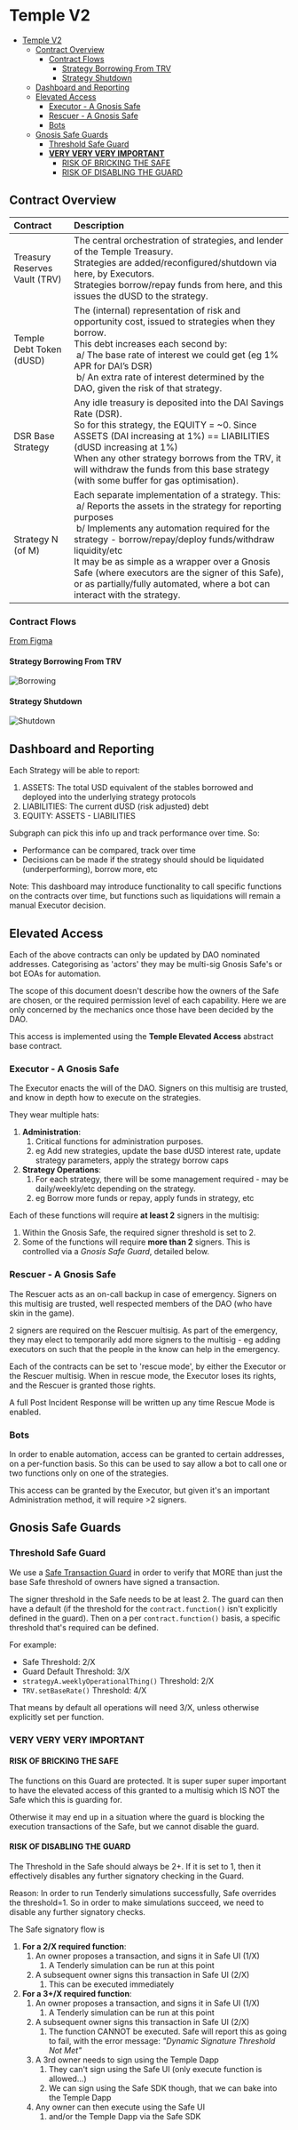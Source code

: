 # Temple V2

- [Temple V2](#temple-v2)
  - [Contract Overview](#contract-overview)
    - [Contract Flows](#contract-flows)
      - [Strategy Borrowing From TRV](#strategy-borrowing-from-trv)
      - [Strategy Shutdown](#strategy-shutdown)
  - [Dashboard and Reporting](#dashboard-and-reporting)
  - [Elevated Access](#elevated-access)
    - [Executor - A Gnosis Safe](#executor---a-gnosis-safe)
    - [Rescuer - A Gnosis Safe](#rescuer---a-gnosis-safe)
    - [Bots](#bots)
  - [Gnosis Safe Guards](#gnosis-safe-guards)
    - [Threshold Safe Guard](#threshold-safe-guard)
    - [**VERY VERY VERY IMPORTANT**](#very-very-very-important)
      - [RISK OF BRICKING THE SAFE](#risk-of-bricking-the-safe)
      - [RISK OF DISABLING THE GUARD](#risk-of-disabling-the-guard)


## Contract Overview

| Contract                      | Description                                                                                                                                                                                                                                                                                                                                                                                                           |
| :---------------------------- | :-------------------------------------------------------------------------------------------------------------------------------------------------------------------------------------------------------------------------------------------------------------------------------------------------------------------------------------------------------------------------------------------------------------------- |
| Treasury Reserves Vault (TRV) | The central orchestration of strategies, and lender of the Temple Treasury.<br>Strategies are added/reconfigured/shutdown via here, by Executors.<br>Strategies borrow/repay funds from here, and this issues the dUSD to the strategy.                                                                                                                                                                               |
| Temple Debt Token (dUSD)      | The (internal) representation of risk and opportunity cost, issued to strategies when they borrow.<br>This debt increases each second by:<br>  &nbsp;a/ The base rate of interest we could get (eg 1% APR for DAI’s DSR)<br>  &nbsp;b/ An extra rate of interest determined by the DAO, given the risk of that strategy.                                                                                                          |
| DSR Base Strategy             | Any idle treasury is deposited into the DAI Savings Rate (DSR).<br>So for this strategy, the EQUITY = ~0. Since ASSETS (DAI increasing at 1%) == LIABILITIES (dUSD increasing at 1%)<br>When any other strategy borrows from the TRV, it will withdraw the funds from this base strategy (with some buffer for gas optimisation).                                                                                     |
| Strategy N (of M)                    | Each separate implementation of a strategy. This:<br>  &nbsp;a/ Reports the assets in the strategy for reporting purposes<br>  &nbsp;b/ Implements any automation required for the strategy - borrow/repay/deploy funds/withdraw liquidity/etc<br>It may be as simple as a wrapper over a Gnosis Safe (where executors are the signer of this Safe), or as partially/fully automated, where a bot can interact with the strategy. |

### Contract Flows

[From Figma](https://www.figma.com/file/19byxwXyDXB9b8toLKl40Y/Temple-v2?type=whiteboard&node-id=0-1&t=BbsTv2Dtcz91vhvy-0)

#### Strategy Borrowing From TRV

![Borrowing](./Borrowing.png)

#### Strategy Shutdown

![Shutdown](./Shutdown.png)

## Dashboard and Reporting

Each Strategy will be able to report:

1. ASSETS: The total USD equivalent of the stables borrowed and deployed into the underlying strategy protocols
2. LIABILITIES: The current dUSD (risk adjusted) debt
3. EQUITY: ASSETS - LIABILITIES

Subgraph can pick this info up and track performance over time. So:

- Performance can be compared, track over time
- Decisions can be made if the strategy should should be liquidated (underperforming), borrow more, etc

Note: This dashboard may introduce functionality to call specific functions on the contracts over time, but functions such as liquidations will remain a manual Executor decision.

## Elevated Access

Each of the above contracts can only be updated by DAO nominated addresses. Categorising as 'actors' they may be multi-sig Gnosis Safe's or bot EOAs for automation.

The scope of this document doesn't describe how the owners of the Safe are chosen, or the required permission level of each capability. Here we are only concerned by the mechanics once those have been decided by the DAO.

This access is implemented using the **Temple Elevated Access** abstract base contract.

### Executor - A Gnosis Safe

The Executor enacts the will of the DAO. Signers on this multisig are trusted, and know in depth how to execute on the strategies.

They wear multiple hats:

1. **Administration**:
   1. Critical functions for administration purposes.
   2. eg Add new strategies, update the base dUSD interest rate, update strategy parameters, apply the strategy borrow caps
2. **Strategy Operations**:
   1. For each strategy, there will be some management required - may be daily/weekly/etc depending on the strategy.
   2. eg Borrow more funds or repay, apply funds in strategy, etc

Each of these functions will require **at least 2** signers in the multisig:

1. Within the Gnosis Safe, the required signer threshold is set to 2.
2. Some of the functions will require **more than 2** signers. This is controlled via a *Gnosis Safe Guard*, detailed below.

### Rescuer - A Gnosis Safe

The Rescuer acts as an on-call backup in case of emergency. Signers on this multisig are trusted, well respected members of the DAO (who have skin in the game).

2 signers are required on the Rescuer multisig. As part of the emergency, they may elect to temporarily add more signers to the multisig - eg adding executors on such that the people in the know can help in the emergency.

Each of the contracts can be set to 'rescue mode', by either the Executor or the Rescuer multisig. When in rescue mode, the Executor loses its rights, and the Rescuer is granted those rights.

A full Post Incident Response will be written up any time Rescue Mode is enabled.

### Bots

In order to enable automation, access can be granted to certain addresses, on a per-function basis. So this can be used to say allow a bot to call one or two functions only on one of the strategies.

This access can be granted by the Executor, but given it's an important Administration method, it will require >2 signers.

## Gnosis Safe Guards

### Threshold Safe Guard

We use a [Safe Transaction Guard](https://help.safe.global/en/articles/5324092-what-is-a-transaction-guard) in order to verify that MORE than just the base Safe threshold of owners have signed a transaction.

The signer threshold in the Safe needs to be at least 2. The guard can then have a default (if the threshold for the `contract.function()` isn't explicitly defined in the guard). Then on a per `contract.function()` basis, a specific threshold that's required can be defined.

For example:

* Safe Threshold: 2/X
* Guard Default Threshold: 3/X
* `strategyA.weeklyOperationalThing()` Threshold: 2/X
* `TRV.setBaseRate()` Threshold: 4/X

That means by default all operations will need 3/X, unless otherwise explicitly set per function.

### **VERY VERY VERY IMPORTANT**

#### RISK OF BRICKING THE SAFE

The functions on this Guard are protected. It is super super super important to have the elevated access of this granted to a multisig which IS NOT the Safe which this is guarding for.

Otherwise it may end up in a situation where the guard is blocking the execution transactions of the Safe, but we cannot disable the guard.

#### RISK OF DISABLING THE GUARD

The Threshold in the Safe should always be 2+. If it is set to 1, then it effectively disables any further signatory checking in the Guard.

Reason: In order to run Tenderly simulations successfully, Safe overrides the threshold=1. So in order to make simulations succeed, we need to disable any further signatory checks.

The Safe signatory flow is

1. **For a 2/X required function**:
   1. An owner proposes a transaction, and signs it in Safe UI (1/X)
      1. A Tenderly simulation can be run at this point
   2. A subsequent owner signs this transaction in Safe UI (2/X)
      1. This can be executed immediately
2. **For a 3+/X required function**:
   1. An owner proposes a transaction, and signs it in Safe UI (1/X)
      1. A Tenderly simulation can be run at this point
   2. A subsequent owner signs this transaction in Safe UI (2/X)
      1. The function CANNOT be executed. Safe will report this as going to fail, with the error message: *"Dynamic Signature Threshold Not Met"*
   3. A 3rd owner needs to sign using the Temple Dapp
      1. They can't sign using the Safe UI (only execute function is allowed...)
      2. We can sign using the Safe SDK though, that we can bake into the Temple Dapp
   4. Any owner can then execute using the Safe UI
      1. and/or the Temple Dapp via the Safe SDK
